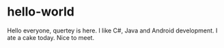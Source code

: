 # hello-world

Hello everyone, quertey is here.
I like C#, Java and Android development.
I ate a cake today.
Nice to meet.
